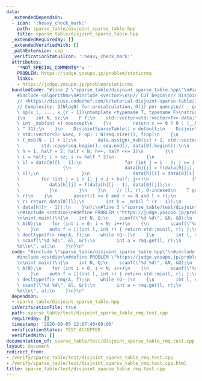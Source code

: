 ```yaml
---
data:
  _extendedDependsOn:
  - icon: ':heavy_check_mark:'
    path: sparse_table/disjoint_sparse_table.hpp
    title: sparse_table/disjoint_sparse_table.hpp
  _extendedRequiredBy: []
  _extendedVerifiedWith: []
  _pathExtension: cpp
  _verificationStatusIcon: ':heavy_check_mark:'
  attributes:
    '*NOT_SPECIAL_COMMENTS*': ''
    PROBLEM: https://judge.yosupo.jp/problem/staticrmq
    links:
    - https://judge.yosupo.jp/problem/staticrmq
  bundledCode: "#line 2 \"sparse_table/disjoint_sparse_table.hpp\"\n#include <cassert>\n\
    #include <algorithm>\n#include <vector>\n\n// CUT begin\n// Disjoint sparse table\n\
    // <https://discuss.codechef.com/t/tutorial-disjoint-sparse-table/17404>\n// <https://drken1215.hatenablog.com/entry/2018/09/08/162600>\n\
    // Complexity: O(NlogN) for precalculation, O(1) per query\n// - get(l, r): return\
    \ op(x_l, ..., x_{r - 1})\ntemplate <typename T, typename F>\nstruct DisjointSparseTable\n\
    {\n    int N, sz;\n    F f;\n    std::vector<std::vector<T>> data;\n    static\
    \ int _msb(int x) noexcept\n    {\n        return x == 0 ? 0 : (__builtin_clz(x)\
    \ ^ 31);\n    }\n    DisjointSparseTable() = default;\n    DisjointSparseTable(const\
    \ std::vector<T> &seq, F op) : N(seq.size()), f(op)\n    {\n        sz = 1 <<\
    \ (_msb(N - 1) + 1);\n        data.assign(_msb(sz) + 1, std::vector<T>(sz));\n\
    \        std::copy(seq.begin(), seq.end(), data[0].begin());\n\n        for (int\
    \ h = 1, half = 2; half < N; h++, half <<= 1)\n        {\n            for (int\
    \ i = half; i < sz; i += half * 2)\n            {\n                data[h][i -\
    \ 1] = data[0][i - 1];\n                for (int j = i - 2; j >= i - half; j--)\n\
    \                {\n                    data[h][j] = f(data[0][j], data[h][j +\
    \ 1]);\n                }\n                data[h][i] = data[0][i];\n        \
    \        for (int j = i + 1; j < i + half; j++)\n                {\n         \
    \           data[h][j] = f(data[h][j - 1], data[0][j]);\n                }\n \
    \           }\n        }\n    }\n    // [l, r), 0-indexed\n    T get(int l, int\
    \ r)\n    {\n        assert(l >= 0 and r <= N and l < r);\n        if (l + 1 ==\
    \ r) return data[0][l];\n        int h = _msb(l ^ (r - 1));\n        return f(data[h][l],\
    \ data[h][r - 1]);\n    }\n};\n#line 3 \"sparse_table/test/disjoint_sparse_table_rmq.test.cpp\"\
    \n#include <cstdio>\n#define PROBLEM \"https://judge.yosupo.jp/problem/staticrmq\"\
    \n\nint main()\n{\n    int N, Q;\n    scanf(\"%d %d\", &N, &Q);\n    std::vector<int>\
    \ A(N);\n    for (int i = 0; i < N; i++)\n    {\n        scanf(\"%d\", &A[i]);\n\
    \    }\n    auto f = [](int l, int r) { return std::min(l, r); };\n    DisjointSparseTable<int,\
    \ decltype(f)> rmq(A, f);\n    while (Q--)\n    {\n        int l, r;\n       \
    \ scanf(\"%d %d\", &l, &r);\n        int a = rmq.get(l, r);\n        printf(\"\
    %d\\n\", a);\n    }\n}\n"
  code: "#include \"sparse_table/disjoint_sparse_table.hpp\"\n#include <cassert>\n\
    #include <cstdio>\n#define PROBLEM \"https://judge.yosupo.jp/problem/staticrmq\"\
    \n\nint main()\n{\n    int N, Q;\n    scanf(\"%d %d\", &N, &Q);\n    std::vector<int>\
    \ A(N);\n    for (int i = 0; i < N; i++)\n    {\n        scanf(\"%d\", &A[i]);\n\
    \    }\n    auto f = [](int l, int r) { return std::min(l, r); };\n    DisjointSparseTable<int,\
    \ decltype(f)> rmq(A, f);\n    while (Q--)\n    {\n        int l, r;\n       \
    \ scanf(\"%d %d\", &l, &r);\n        int a = rmq.get(l, r);\n        printf(\"\
    %d\\n\", a);\n    }\n}\n"
  dependsOn:
  - sparse_table/disjoint_sparse_table.hpp
  isVerificationFile: true
  path: sparse_table/test/disjoint_sparse_table_rmq.test.cpp
  requiredBy: []
  timestamp: '2020-09-05 12:07:40+09:00'
  verificationStatus: TEST_ACCEPTED
  verifiedWith: []
documentation_of: sparse_table/test/disjoint_sparse_table_rmq.test.cpp
layout: document
redirect_from:
- /verify/sparse_table/test/disjoint_sparse_table_rmq.test.cpp
- /verify/sparse_table/test/disjoint_sparse_table_rmq.test.cpp.html
title: sparse_table/test/disjoint_sparse_table_rmq.test.cpp
---
```

